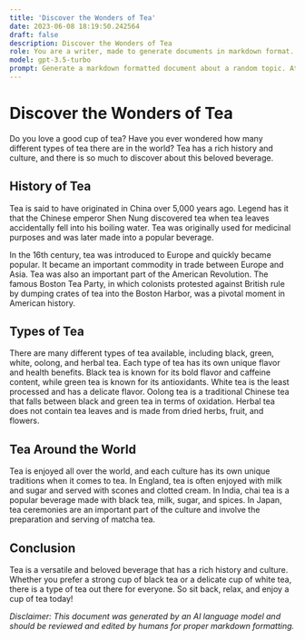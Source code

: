 ```yaml
---
title: 'Discover the Wonders of Tea'
date: 2023-06-08 18:19:50.242564
draft: false
description: Discover the Wonders of Tea
role: You are a writer, made to generate documents in markdown format. It is very important that all of the documents you generate are in valid markdown format.
model: gpt-3.5-turbo
prompt: Generate a markdown formatted document about a random topic. At the bottom, include a disclaimer explaining that the document was generated by you. The first line of the document should be the title. Make sure that the entire document is in proper markdown format, using a mix of various tags to make the document visually appealing.
---
```


# Discover the Wonders of Tea

Do you love a good cup of tea? Have you ever wondered how many different types of tea there are in the world? Tea has a rich history and culture, and there is so much to discover about this beloved beverage.

## History of Tea

Tea is said to have originated in China over 5,000 years ago. Legend has it that the Chinese emperor Shen Nung discovered tea when tea leaves accidentally fell into his boiling water. Tea was originally used for medicinal purposes and was later made into a popular beverage.

In the 16th century, tea was introduced to Europe and quickly became popular. It became an important commodity in trade between Europe and Asia. Tea was also an important part of the American Revolution. The famous Boston Tea Party, in which colonists protested against British rule by dumping crates of tea into the Boston Harbor, was a pivotal moment in American history.

## Types of Tea

There are many different types of tea available, including black, green, white, oolong, and herbal tea. Each type of tea has its own unique flavor and health benefits. Black tea is known for its bold flavor and caffeine content, while green tea is known for its antioxidants. White tea is the least processed and has a delicate flavor. Oolong tea is a traditional Chinese tea that falls between black and green tea in terms of oxidation. Herbal tea does not contain tea leaves and is made from dried herbs, fruit, and flowers.

## Tea Around the World

Tea is enjoyed all over the world, and each culture has its own unique traditions when it comes to tea. In England, tea is often enjoyed with milk and sugar and served with scones and clotted cream. In India, chai tea is a popular beverage made with black tea, milk, sugar, and spices. In Japan, tea ceremonies are an important part of the culture and involve the preparation and serving of matcha tea.

## Conclusion

Tea is a versatile and beloved beverage that has a rich history and culture. Whether you prefer a strong cup of black tea or a delicate cup of white tea, there is a type of tea out there for everyone. So sit back, relax, and enjoy a cup of tea today!

*Disclaimer: This document was generated by an AI language model and should be reviewed and edited by humans for proper markdown formatting.*